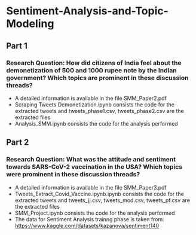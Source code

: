 # Sentiment-Analysis-and-Topic-Modeling

## Part 1

### Research Question: How did citizens of India feel about the demonetization of 500 and 1000 rupee note by the Indian government? Which topics are prominent in these discussion threads? 

- A detailed information is available in the file SMM_Paper2.pdf
- Scraping Tweets Demonetization.ipynb consists the code for the extracted tweets and tweets_phase1.csv, tweets_phase2.csv are the extracted files
- Analysis_SMM.ipynb consists the code for the analysis performed


## Part 2

### Research Question: What was the attitude and sentiment towards SARS-CoV-2 vaccination in the USA? Which topics were prominent in these discussion threads? 

- A detailed information is available in the file SMM_Paper3.pdf
- Tweets_Extract_Covid_Vaccine.ipynb.ipynb consists the code for the extracted tweets and tweets_jj.csv, tweets_mod.csv, tweets_pf.csv are the extracted files
- SMM_Project.ipynb consists the code for the analysis performed
- The data for Sentiment Analysis trainng phase is taken from: https://www.kaggle.com/datasets/kazanova/sentiment140
